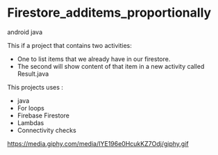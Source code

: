 # Firestore_additems_proportionally
android java 


This if a project that contains two activities:

 - One to list items that we already have in our firestore.
 - The second will show content of that item in a new activity called Result.java
 
 
This projects uses : 
  - java 
  - For loops
  - Firebase Firestore
  - Lambdas
  - Connectivity checks

https://media.giphy.com/media/IYE196e0HcukKZ7Odj/giphy.gif
